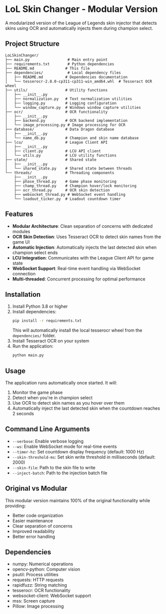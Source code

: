 # LoL Skin Changer - Modular Version

A modularized version of the League of Legends skin injector that detects skins using OCR and automatically injects them during champion select.

## Project Structure

```
LoLSkinChanger/
├── main.py                 # Main entry point
├── requirements.txt        # Python dependencies
├── README.md              # This file
├── dependencies/           # Local dependency files
│   ├── README.md          # Dependencies documentation
│   └── tesserocr-2.8.0-cp311-cp311-win_amd64.whl  # Tesseract OCR wheel
├── utils/                 # Utility functions
│   ├── __init__.py
│   ├── normalization.py   # Text normalization utilities
│   ├── logging.py         # Logging configuration
│   └── window_capture.py  # Windows window capture utilities
├── ocr/                   # OCR functionality
│   ├── __init__.py
│   ├── backend.py         # OCR backend implementation
│   └── image_processing.py # Image processing for OCR
├── database/              # Data Dragon database
│   ├── __init__.py
│   └── name_db.py         # Champion and skin name database
├── lcu/                   # League Client API
│   ├── __init__.py
│   ├── client.py          # LCU API client
│   └── utils.py           # LCU utility functions
├── state/                 # Shared state
│   ├── __init__.py
│   └── shared_state.py    # Shared state between threads
└── threads/               # Threading components
    ├── __init__.py
    ├── phase_thread.py    # Game phase monitoring
    ├── champ_thread.py    # Champion hover/lock monitoring
    ├── ocr_thread.py      # OCR skin detection
    ├── websocket_thread.py # WebSocket event handling
    └── loadout_ticker.py  # Loadout countdown timer
```

## Features

- **Modular Architecture**: Clean separation of concerns with dedicated modules
- **OCR Skin Detection**: Uses Tesseract OCR to detect skin names from the game UI
- **Automatic Injection**: Automatically injects the last detected skin when champion select ends
- **LCU Integration**: Communicates with the League Client API for game state
- **WebSocket Support**: Real-time event handling via WebSocket connection
- **Multi-threaded**: Concurrent processing for optimal performance

## Installation

1. Install Python 3.8 or higher
2. Install dependencies:
   ```bash
   pip install -r requirements.txt
   ```
   This will automatically install the local tesserocr wheel from the `dependencies/` folder.
3. Install Tesseract OCR on your system
4. Run the application:
   ```bash
   python main.py
   ```

## Usage

The application runs automatically once started. It will:
1. Monitor the game phase
2. Detect when you're in champion select
3. Use OCR to detect skin names as you hover over them
4. Automatically inject the last detected skin when the countdown reaches 2 seconds

## Command Line Arguments

- `--verbose`: Enable verbose logging
- `--ws`: Enable WebSocket mode for real-time events
- `--timer-hz`: Set countdown display frequency (default: 1000 Hz)
- `--skin-threshold-ms`: Set skin write threshold in milliseconds (default: 2000)
- `--skin-file`: Path to the skin file to write
- `--inject-batch`: Path to the injection batch file

## Original vs Modular

This modular version maintains 100% of the original functionality while providing:
- Better code organization
- Easier maintenance
- Clear separation of concerns
- Improved readability
- Better error handling

## Dependencies

- numpy: Numerical operations
- opencv-python: Computer vision
- psutil: Process utilities
- requests: HTTP requests
- rapidfuzz: String matching
- tesserocr: OCR functionality
- websocket-client: WebSocket support
- mss: Screen capture
- Pillow: Image processing
